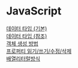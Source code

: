 # JavaScript

[데이터 타입 (기본)](기본타입.md)<br/>
[데이터 타입 (참조)](참조타입.md)<br/>
[객체 생성 방법](객체생성방법.md)<br/>
[프로퍼티 읽기/쓰기/수정/삭제](프로퍼티_읽기,쓰기,수정,삭제.md)<br/>
[배열리터럴방식](배열리터럴.md)<br/>
